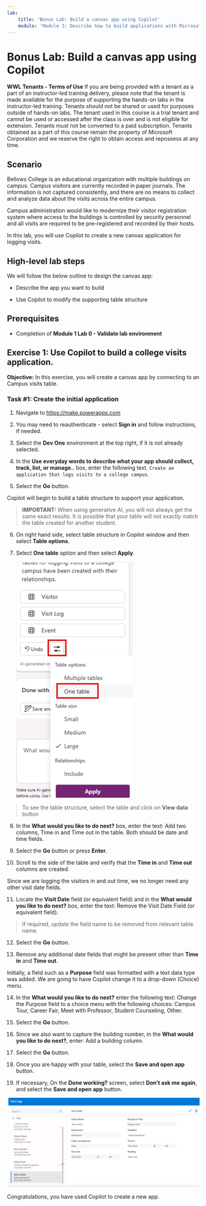 ```yaml
---
lab:
    title: 'Bonus Lab: Build a canvas app using Copilot'
    module: 'Module 3: Describe how to build applications with Microsoft Power Apps'
---
```


# Bonus Lab: Build a canvas app using Copilot

**WWL Tenants - Terms of Use**
If you are being provided with a tenant as a part of an instructor-led training delivery, please note that the tenant is made available for the purpose of supporting the hands-on labs in the instructor-led training. 
Tenants should not be shared or used for purposes outside of hands-on labs. The tenant used in this course is a trial tenant and cannot be used or accessed after the class is over and is not eligible for extension. 
Tenants must not be converted to a paid subscription. Tenants obtained as a part of this course remain the property of Microsoft Corporation and we reserve the right to obtain access and repossess at any time. 

## Scenario

Bellows College is an educational organization with multiple buildings on campus. Campus visitors are currently recorded in paper journals. The information is not captured consistently, and there are no means to collect and analyze data about the visits across the entire campus.

Campus administration would like to modernize their visitor registration system where access to the buildings is controlled by security personnel and all visits are required to be pre-registered and recorded by their hosts.

In this lab, you will use Copilot to create a new canvas application for logging visits. 

## High-level lab steps

We will follow the below outline to design the canvas app:

- Describe the app you want to build

- Use Copilot to modify the supporting table structure

 ## Prerequisites

- Completion of **Module 1 Lab 0 - Validate lab environment**

## Exercise 1: Use Copilot to build a college visits application.

**Objective:** In this exercise, you will create a canvas app by connecting to an Campus visits table.

### Task \#1: Create the initial application

1. Navigate to https://make.powerapps.com

2. You may need to reauthenticate - select **Sign in** and follow instructions, if needed.

3. Select the **Dev One** environment at the top right, if it is not already selected.

4. In the **Use everyday words to describe what your app should collect, track, list, or manage..** box, enter the following text. `Create an application that logs visits to a college campus`. 

5. Select the **Go** button.

Copilot will begin to build a table structure to support your application. 

> **IMPORTANT:** 
> When using generative AI, you will not always get the same exact results. It is possible that your table will not exactly match the table created for another student. 

6. On right hand side, select table structure in Copilot window and then select **Table options**.

7. Select **One table** option and then select **Apply**.
 
    ![Screenshot of the Table structure just created](media/bonus-lab-tablestr.png)


> To see the table structure, select the table and click on **View data** button 

8. In the **What would you like to do next?** box, enter the text: Add two columns, Time in and Time out in the table. Both should be date and time fields. 

9. Select the **Go** button or press **Enter**. 

10. Scroll to the side of the table and verify that the **Time in** and **Time out** columns are created. 

Since we are logging the visitors in and out time, we no longer need any other visit date fields. 

11. Locate the **Visit Date** field (or equivalent field) and in the **What would you like to do next?** box, enter the text: Remove the Visit Date Field (or equivalent field). 

>If required, update the field name to be removed from relevant table name.

12. Select the **Go** button. 

13. Remove any additional date fields that might be present other than **Time in** and **Time out**. 

Initially, a field such as a **Purpose** field was formatted with a text data type was added. We are going to have Copilot change it to a drop-down (Choice) menu. 

14. In the **What would you like to do next?** enter the following text: Change the Purpose field to a choice menu with the following choices: Campus Tour, Career Fair, Meet with Professor, Student Counseling, Other. 

15. Select the **Go** button. 

16. Since we also want to capture the building number, in the **What would you like to do next?**, enter: Add a building column. 

17. Select the **Go** button. 

18. Once you are happy with your table, select the **Save and open app** button. 

19. If necessary, On the **Done working?** screen, select **Don’t ask me again**, and select the **Save and open app** button. 

![Screenshot of the app just created](media/bonus-lab-copilot-02.png)

Congratulations, you have used Copilot to create a new app. 
